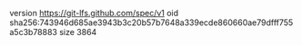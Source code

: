 version https://git-lfs.github.com/spec/v1
oid sha256:743946d685ae3943b3c20b57b7648a339ecde860660ae79dfff755a5c3b78883
size 3864
